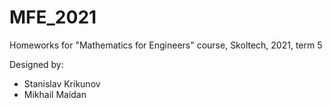 # MFE_2021
Homeworks for "Mathematics for Engineers" course, Skoltech, 2021, term 5

Designed by:
* Stanislav Krikunov
* Mikhail Maidan
